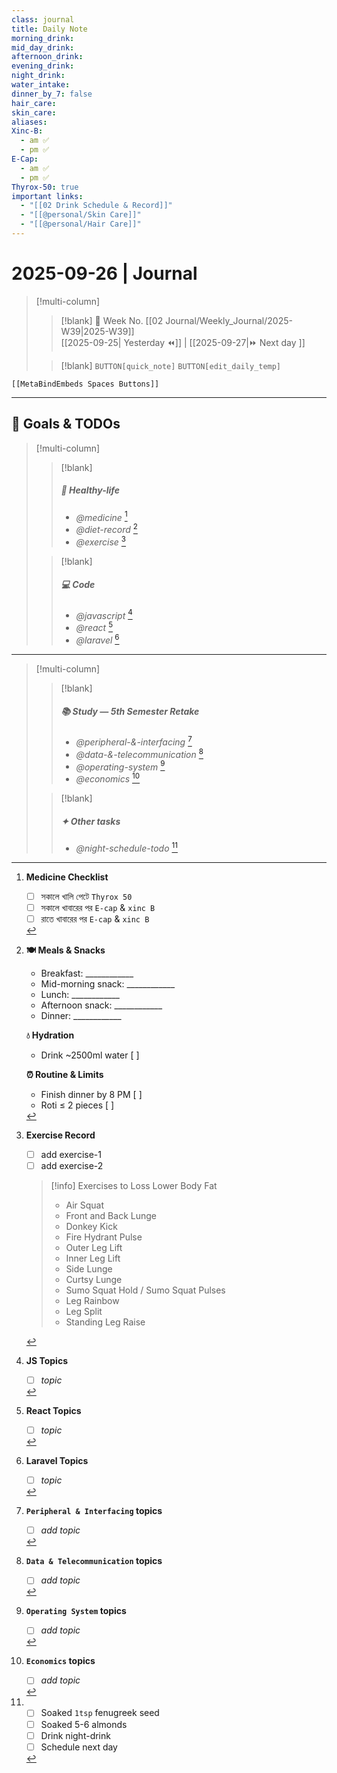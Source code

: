 ```yaml
---
class: journal
title: Daily Note
morning_drink:
mid_day_drink:
afternoon_drink:
evening_drink:
night_drink:
water_intake:
dinner_by_7: false
hair_care:
skin_care:
aliases:
Xinc-B:
  - am ✅
  - pm ✅
E-Cap:
  - am ✅
  - pm ✅
Thyrox-50: true
important links:
  - "[[02 Drink Schedule & Record]]"
  - "[[@personal/Skin Care]]"
  - "[[@personal/Hair Care]]"
---
```

# 2025-09-26 | Journal 

> [!multi-column]
> 
>> [!blank]
>> 📅 Week No. [[02 Journal/Weekly_Journal/2025-W39|2025-W39]]  
>> [[2025-09-25| Yesterday ⏪]] |  [[2025-09-27|⏩ Next day ]]
>
>> [!blank]
>> `BUTTON[quick_note]` 
>> `BUTTON[edit_daily_temp]` 

 ```meta-bind-embed
 [[MetaBindEmbeds Spaces Buttons]]
 ```
 
---


## 🎯 Goals & TODOs

> [!multi-column]
> 
>> [!blank]
>> ##### 🥗 Healthy-life
>> - _@medicine_ [^1]
>> - _@diet-record_  [^2]
>> - _@exercise_ [^3]
>
>> [!blank]
>> ##### 💻 Code
>> - _@javascript_ [^4]
>> - _@react_ [^5]
>> - _@laravel_ [^6]

---

> [!multi-column]
> 
>> [!blank]
>> ##### 📚 Study — _5th Semester Retake_
>>  - _@peripheral-&-interfacing_ [^7]
>>  - _@data-&-telecommunication_ [^8]
>>  - _@operating-system_ [^9]
>>  - _@economics_ [^10]
>
>> [!blank]
>> ##### ✦ Other tasks
>> - _@night-schedule-todo_ [^11]

[^1]: **Medicine Checklist**	
	- [ ] সকালে খালি পেটে `Thyrox 50`
	- [ ] সকালে খাবারের পর `E-cap` & `xinc B`
	- [ ] রাতে খাবারের পর `E-cap` & `xinc B`

[^2]: **🍽 Meals & Snacks**
	- Breakfast: ____________    
	- Mid-morning snack: ____________    
	- Lunch: ____________    
	- Afternoon snack: ____________    
	- Dinner: ____________    
	
	**💧 Hydration**
	- Drink ~2500ml water [ ]    
	
	**⏰ Routine & Limits**
	- Finish dinner by 8 PM [ ]    
	- Roti ≤ 2 pieces [ ]

[^3]: **Exercise Record**
	- [ ] add exercise-1
	- [ ] add exercise-2
	
	>[!info] Exercises to Loss Lower Body Fat
	> - Air Squat    
	> - Front and Back Lunge    
	> - Donkey Kick    
	> - Fire Hydrant Pulse    
	> - Outer Leg Lift    
	> - Inner Leg Lift    
	> - Side Lunge    
	> - Curtsy Lunge    
	> - Sumo Squat Hold / Sumo Squat Pulses    
	> - Leg Rainbow    
	> - Leg Split    
	> - Standing Leg Raise

[^4]: **JS Topics**
	- [ ] _topic_

[^5]: **React Topics**
	- [ ] _topic_

[^6]: **Laravel Topics**
	- [ ] _topic_

[^7]: **`Peripheral & Interfacing` topics**
	- [ ] _add topic_

[^8]: **`Data & Telecommunication` topics**
	- [ ] _add topic_

[^9]: **`Operating System` topics**
	- [ ] _add topic_

[^10]: **`Economics` topics**
	- [ ] _add topic_

[^11]: - [ ] Soaked `1tsp` fenugreek seed
	- [ ] Soaked 5-6 almonds
	- [ ] Drink night-drink
	- [ ] Schedule next day
